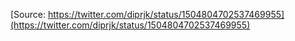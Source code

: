 [Source: https://twitter.com/diprjk/status/1504804702537469955](https://twitter.com/diprjk/status/1504804702537469955)